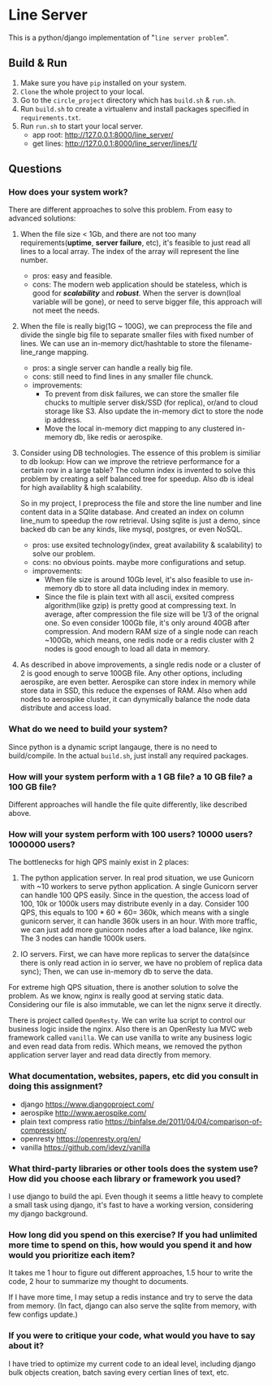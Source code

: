 # Line Server

This is a python/django implementation of "`line server problem`".

## Build & Run

1. Make sure you have `pip` installed on your system.
2. `Clone` the whole project to your local.
3. Go to the `circle_project` directory which has `build.sh` & `run.sh`.
4. Run `build.sh` to create a virtualenv and install packages specified in `requirements.txt`.
5. Run `run.sh` to start your local server. 
	* app root: <http://127.0.0.1:8000/line_server/>
	* get lines: <http://127.0.0.1:8000/line_server/lines/1/>
	
## Questions

### How does your system work?

There are different approaches to solve this problem. From easy to advanced solutions:

1. When the file size < 1Gb, and there are not too many requirements(**uptime**, **server failure**, etc), it's feasible to just read all lines to a local array. The index of the array will represent the line number.  
	* pros: easy and feasible.
	* cons: The modern web application should be stateless, which is good for **_scalability_** and **_robust_**. When the server is down(loal variable will be gone), or need to serve bigger file, this approach will not meet the needs.
	
2. When the file is really big(1G ~ 100G), we can preprocess the file and divide the single big file to separate smaller files with fixed number of lines. We can use an in-memory dict/hashtable to store the filename-line_range mapping.
	* pros: a single server can handle a really big file.
	* cons: still need to find lines in any smaller file chunck.
	* improvements: 
		* To prevent from disk failures, we can store the smaller file chucks to multiple server disk/SSD (for replica), or/and to cloud storage like S3. Also update the in-memory dict to store the node ip address.
		* Move the local in-memory dict mapping to any clustered in-memory db, like redis or aerospike. 
		
3. Consider using DB technologies. The essence of this problem is similiar to db lookup: How can we improve the retrieve performance for a certain row in a large table? The column index is invented to solve this problem by creating a self balanced tree for speedup. Also db is ideal for high availablity & high scalability. 

	So in my project, I preprocess the file and store the line number and line content data in a SQlite database. And created an index on column line_num to speedup the row retrieval. Using sqlite is just a demo, since backed db can be any kinds, like mysql, postgres, or even NoSQL.
	* pros: use exsited technology(index, great availability & scalability) to solve our problem.
	* cons: no obvious points. maybe more configurations and setup.
	* improvements: 
		* When file size is around 10Gb level, it's also feasible to use in-memory db to store all data including index in memory.
		* Since the file is plain text with all ascii, exsited compress algorithm(like gzip) is pretty good at compressing text. In average, after compression the file size will be 1/3 of the orignal one. So even consider 100Gb file, it's only around 40GB after compression. And modern RAM size of a single node can reach ~100Gb, which means, one redis node or a redis cluster with 2 nodes is good enough to load all data in memory.
		
4. As described in above improvements, a single redis node or a cluster of 2 is good enough to serve 100GB file. Any other options, including aerospike, are even better. Aerospike can store index in memory while store data in SSD, this reduce the expenses of RAM. Also when add nodes to aerospike cluster, it can dynymically balance the node data distribute and access load.

### What do we need to build your system?

Since python is a dynamic script langauge, there is no need to build/compile. In the actual `build.sh`, just install any required packages.

### How will your system perform with a 1 GB file? a 10 GB file? a 100 GB file?

Different approaches will handle the file quite differently, like described above. 

### How will your system perform with 100 users? 10000 users? 1000000 users?

The bottlenecks for high QPS mainly exist in 2 places: 

1. The python application server. In real prod situation, we use Gunicorn with ~10 workers to serve python application. A single Gunicorn server can handle 100 QPS easily. Since in the question, the access load of 100, 10k or 1000k users may distribute evenly in a day. Consider 100 QPS, this equals to 100 * 60 * 60= 360k, which means with a single gunicorn server, it can handle 360k users in an hour. With more traffic, we can just add more gunicorn nodes after a load balance, like nginx. The 3 nodes can handle 1000k users.

2. IO servers. First, we can have more replicas to server the  data(since there is only read action in io server, we have no problem of replica data sync); Then, we can use in-memory db to serve the data.

For extreme high QPS situation, there is another solution to solve the problem. As we know, nginx is really good at serving static data. Considering our file is also immutable, we can let the nignx serve it directly.

There is project called `OpenResty`. We can write lua script to control our business logic inside the nginx. Also there is an OpenResty lua MVC web framework called `vanilla`. We can use vanilla to write any business logic and even read data from redis. Which means, we removed the python application server layer and read data directly from memory.

### What documentation, websites, papers, etc did you consult in doing this assignment?

* django <https://www.djangoproject.com/>
* aerospike <http://www.aerospike.com/>
* plain text compress ratio <https://binfalse.de/2011/04/04/comparison-of-compression/>
* openresty <https://openresty.org/en/>
* vanilla <https://github.com/idevz/vanilla>

### What third-party libraries or other tools does the system use? How did you choose each library or framework you used?

I use django to build the api. Even though it seems a little heavy to complete a small task using django, it's fast to have a working version, considering my django background.

### How long did you spend on this exercise? If you had unlimited more time to spend on this, how would you spend it and how would you prioritize each item?

It takes me 1 hour to figure out different approaches, 1.5 hour to write the code, 2 hour to summarize my thought to documents.

If I have more time, I may setup a redis instance and try to serve the data from memory. (In fact, django can also serve the sqlite from memory, with few configs update.)

### If you were to critique your code, what would you have to say about it?

I have tried to optimize my current code to an ideal level, including django bulk objects creation, batch saving every certian lines of text, etc.





 



	


